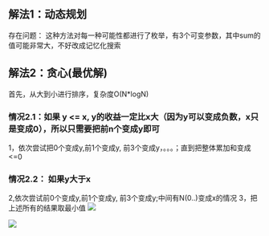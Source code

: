 ## 解法1：动态规划
存在问题： 这种方法对每一种可能性都进行了枚举，有3个可变参数，其中sum的值可能非常大，不好改成记忆化搜索

## 解法2：贪心(最优解)
首先，从大到小进行排序，复杂度O(N*logN)

### 情况2.1：如果 y <= x, y的收益一定比x大（因为y可以变成负数，x只是变成0），所以只需要把前n个变成y即可
1，依次尝试把0个变成y,前1个变成y, 前3个变成y，。。。；直到把整体累加和变成<=0

### 情况2.2： 如果y大于x

2,依次尝试前0个变成y,前1个变成y, 前3个变成y;中间有N(0..)变成x的情况
3，把上述所有的结果取最小值
![](https://assets.zaqbest.com/2022/12/22/63a3cede94325.png)

![](https://assets.zaqbest.com/2022/12/22/63a3cede1c6b8.png)
